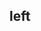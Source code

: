 ## left


<!-- CSSJSON.left.description -->

<!-- CSSJSON.left.syntax -->

<!-- CSSJSON.left.values -->

<!-- CSSJSON.left.compatibility -->

<!-- CSSJSON.left.reference -->